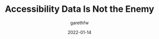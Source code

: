 ---
author: garethfw
date: 2022-01-14
permalink: false
publisher: uxdesigncc
tags:
  - accessibility
  - metrics
target_url: https://uxdesign.cc/accessibility-data-is-not-the-enemy-9e93961b437a
title: Accessibility Data Is Not the Enemy
---